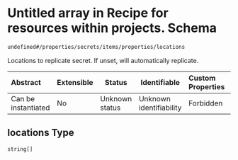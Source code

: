 # Untitled array in Recipe for resources within projects. Schema

```txt
undefined#/properties/secrets/items/properties/locations
```

Locations to replicate secret. If unset, will automatically replicate.


| Abstract            | Extensible | Status         | Identifiable            | Custom Properties | Additional Properties | Access Restrictions | Defined In                                                              |
| :------------------ | ---------- | -------------- | ----------------------- | :---------------- | --------------------- | ------------------- | ----------------------------------------------------------------------- |
| Can be instantiated | No         | Unknown status | Unknown identifiability | Forbidden         | Allowed               | none                | [resources.schema.json\*](resources.schema.json "open original schema") |

## locations Type

`string[]`
